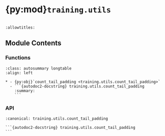 # {py:mod}`training.utils`

```{py:module} training.utils
```

```{autodoc2-docstring} training.utils
:allowtitles:
```

## Module Contents

### Functions

````{list-table}
:class: autosummary longtable
:align: left

* - {py:obj}`count_tail_padding <training.utils.count_tail_padding>`
  - ```{autodoc2-docstring} training.utils.count_tail_padding
    :summary:
    ```
````

### API

````{py:function} count_tail_padding(labels, ignore_label=-100)
:canonical: training.utils.count_tail_padding

```{autodoc2-docstring} training.utils.count_tail_padding
```
````
